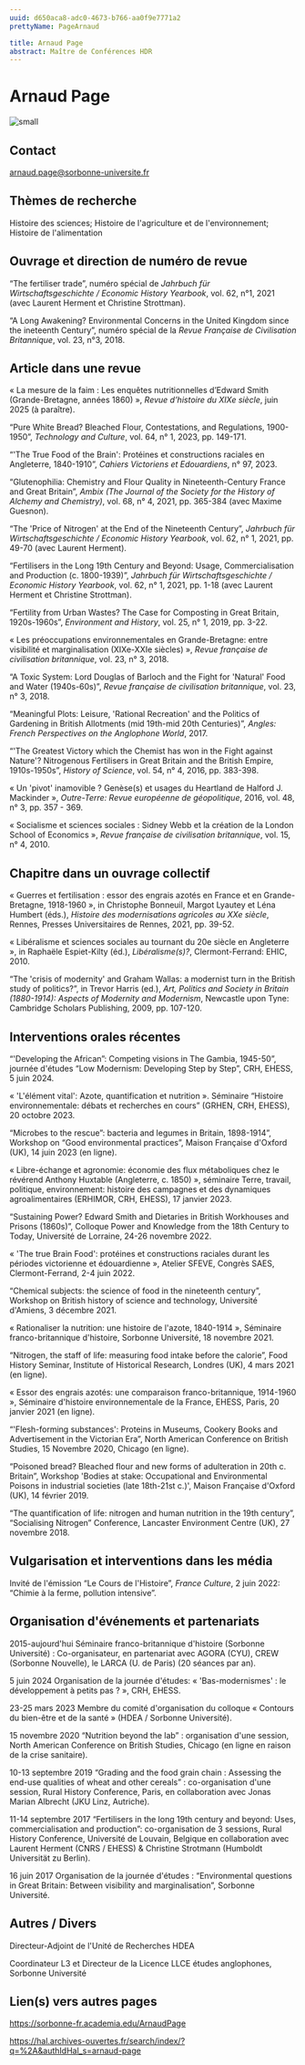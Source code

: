 ```yaml
---
uuid: d650aca8-adc0-4673-b766-aa0f9e7771a2
prettyName: PageArnaud

title: Arnaud Page
abstract: Maître de Conférences HDR
---
```


# Arnaud Page
![small](Page_Arnaud.jpg)

## Contact

 arnaud.page@sorbonne-universite.fr

## Thèmes de recherche

Histoire des sciences; 
Histoire de l'agriculture et de l'environnement; 
Histoire de l'alimentation

## Ouvrage et direction de numéro de revue

 “The fertiliser trade”, numéro spécial de *Jahrbuch für Wirtschaftsgeschichte / Economic History Yearbook*, vol. 62, n°1, 2021 (avec Laurent Herment et Christine Strottman).
 
“A Long Awakening? Environmental Concerns in the United Kingdom since the ineteenth Century”, numéro spécial de la *Revue Française de Civilisation Britannique*, vol. 23, n°3, 2018.

## Article dans une revue

« La mesure de la faim : Les enquêtes nutritionnelles d’Edward Smith (Grande-Bretagne, années 1860) », *Revue d’histoire du XIXe siècle*, juin 2025 (à paraître).

 “Pure White Bread? Bleached Flour, Contestations, and Regulations, 1900-1950”, *Technology and Culture*, vol. 64, n° 1, 2023, pp. 149-171.
 
“'The True Food of the Brain': Protéines et constructions raciales en Angleterre, 1840-1910”, *Cahiers Victoriens et Edouardiens*, n° 97, 2023.

“Glutenophilia: Chemistry and Flour Quality in Nineteenth-Century France and Great Britain”, *Ambix (The Journal of the Society for the History of Alchemy and Chemistry)*, vol. 68, n° 4, 2021, pp. 365-384 (avec Maxime Guesnon).

“The 'Price of Nitrogen' at the End of the Nineteenth Century”, *Jahrbuch für Wirtschaftsgeschichte / Economic History Yearbook*, vol. 62, n° 1, 2021, pp. 49-70 (avec Laurent Herment).

“Fertilisers in the Long 19th Century and Beyond: Usage, Commercialisation and Production (c. 1800-1939)”, *Jahrbuch für Wirtschaftsgeschichte / Economic History Yearbook*, vol. 62, n° 1, 2021, pp. 1-18 (avec Laurent Herment et Christine Strottman).

“Fertility from Urban Wastes? The Case for Composting in Great Britain, 1920s-1960s”, *Environment and History*, vol. 25, n° 1, 2019, pp. 3-22. 

« Les préoccupations environnementales en Grande-Bretagne: entre visibilité et marginalisation (XIXe-XXIe siècles) », *Revue française de civilisation britannique*, vol. 23, n° 3, 2018.

“A Toxic System: Lord Douglas of Barloch and the Fight for 'Natural' Food and Water (1940s-60s)”, *Revue française de civilisation britannique*, vol. 23, n° 3, 2018.

“Meaningful Plots: Leisure, 'Rational Recreation' and the Politics of Gardening in British Allotments (mid 19th-mid 20th Centuries)”, *Angles: French Perspectives on the Anglophone World*, 2017.

“'The Greatest Victory which the Chemist has won in the Fight against Nature'? Nitrogenous Fertilisers in Great Britain and the British Empire, 1910s-1950s”, *History of Science*, vol. 54, n° 4, 2016, pp. 383-398.

« Un 'pivot' inamovible ? Genèse(s) et usages du Heartland de Halford J. Mackinder », *Outre-Terre: Revue européenne de géopolitique*, 2016, vol. 48, n° 3, pp. 357 - 369.

« Socialisme et sciences sociales : Sidney Webb et la création de la London School of Economics », *Revue française de civilisation britannique*, vol. 15, n° 4, 2010.

## Chapitre dans un ouvrage collectif

 « Guerres et fertilisation : essor des engrais azotés en France et en Grande-Bretagne, 1918-1960 », in Christophe Bonneuil, Margot Lyautey et Léna Humbert (éds.), *Histoire des modernisations agricoles au XXe siècle*, Rennes, Presses Universitaires de Rennes, 2021, pp. 39-52.
 
« Libéralisme et sciences sociales au tournant du 20e siècle en Angleterre », in Raphaële Espiet-Kilty (éd.), *Libéralisme(s)?*, Clermont-Ferrand: EHIC, 2010.

“The 'crisis of modernity' and Graham Wallas: a modernist turn in the British study of politics?”, in Trevor Harris (ed.), *Art, Politics and Society in Britain (1880-1914): Aspects of Modernity and Modernism*, Newcastle upon Tyne: Cambridge Scholars Publishing, 2009, pp. 107-120.

## Interventions orales récentes

 “'Developing the African”: Competing visions in The Gambia, 1945-50”, journée d'études “Low Modernism: Developing Step by Step”, CRH, EHESS, 5 juin 2024.
 
« 'L'élément vital': Azote, quantification et nutrition ». Séminaire “Histoire environnementale: débats et recherches en cours” (GRHEN, CRH, EHESS), 20 octobre 2023.

“Microbes to the rescue”: bacteria and legumes in Britain, 1898-1914”,  Workshop on “Good environmental practices”, Maison Française d'Oxford (UK), 14 juin 2023 (en ligne). 

« Libre-échange et agronomie: économie des flux métaboliques chez le révérend Anthony Huxtable (Angleterre, c. 1850) », séminaire Terre, travail, politique, environnement: histoire des campagnes et des dynamiques agroalimentaires (ERHIMOR, CRH, EHESS), 17 janvier 2023.

“Sustaining Power? Edward Smith and Dietaries in British Workhouses and Prisons (1860s)”, Colloque Power and Knowledge from the 18th Century to Today, Université de Lorraine, 24-26 novembre 2022. 

« 'The true Brain Food':  protéines et constructions raciales durant les périodes victorienne et édouardienne », Atelier SFEVE, Congrès SAES, Clermont-Ferrand, 2-4 juin 2022.

“Chemical subjects: the science of food in the nineteenth century”, Workshop on British history of science and technology, Université d'Amiens, 3 décembre 2021.

« Rationaliser la nutrition: une histoire de l'azote, 1840-1914 », Séminaire franco-britannique d'histoire, Sorbonne Université, 18 novembre 2021.

“Nitrogen, the staff of life: measuring food intake before the calorie”, Food History Seminar, Institute of Historical Research, Londres (UK), 4 mars 2021 (en ligne).

« Essor des engrais azotés: une comparaison franco-britannique, 1914-1960 », Séminaire d'histoire environnementale de la France, EHESS, Paris, 20 janvier 2021 (en ligne).

“'Flesh-forming substances': Proteins in Museums, Cookery Books and Advertisement in the Victorian Era”, North American Conference on British Studies, 15 Novembre 2020, Chicago (en ligne).

“Poisoned bread? Bleached flour and new forms of adulteration in 20th c. Britain”, Workshop 'Bodies at stake: Occupational and Environmental Poisons in industrial societies (late 18th-21st c.)', Maison Française d'Oxford (UK), 14 février 2019. 

“The quantification of life: nitrogen and human nutrition in the 19th century”, “Socialising Nitrogen” Conference, Lancaster Environment Centre (UK), 27 novembre 2018.

## Vulgarisation et interventions dans les média

 Invité de l'émission “Le Cours de l'Histoire”, *France Culture*, 2 juin 2022: “Chimie à la ferme, pollution intensive”.

## Organisation d'événements et partenariats

 2015-aujourd'hui		Séminaire franco-britannique d'histoire (Sorbonne Université) : Co-organisateur, en partenariat avec AGORA (CYU), CREW (Sorbonne Nouvelle), le LARCA (U. de Paris) (20 séances par an). 
 
5 juin 2024	 Organisation de la journée d'études: « 'Bas-modernismes' : le développement à petits pas ? », CRH, EHESS.

23-25 mars 2023	Membre du comité d'organisation du colloque « Contours du bien-être et de la santé » (HDEA / Sorbonne Université). 

15 novembre 2020		“Nutrition beyond the lab” : organisation d'une session, North American Conference on British Studies, Chicago (en ligne en raison de la crise sanitaire). 

10-13 septembre 2019	“Grading and the food grain chain : Assessing the end-use qualities of wheat and other cereals” : co-organisation d'une session, Rural History Conference, Paris, en collaboration avec Jonas Marian Albrecht (JKU Linz, Autriche). 

11-14 septembre 2017	“Fertilisers in the long 19th century and beyond: Uses, commercialisation and production”: co-organisation de 3 sessions, Rural History Conference, Université de Louvain, Belgique en collaboration avec Laurent Herment (CNRS / EHESS) & Christine Strotmann (Humboldt Universität zu Berlin).

16 juin 2017		Organisation de la journée d'études :	“Environmental questions in Great Britain: Between visibility and marginalisation”, Sorbonne Université.

## Autres / Divers

Directeur-Adjoint de l'Unité de Recherches HDEA
 
Coordinateur L3 et Directeur de la Licence LLCE études anglophones, Sorbonne Université

## Lien(s) vers autres pages

 https://sorbonne-fr.academia.edu/ArnaudPage
 
https://hal.archives-ouvertes.fr/search/index/?q=%2A&authIdHal_s=arnaud-page

